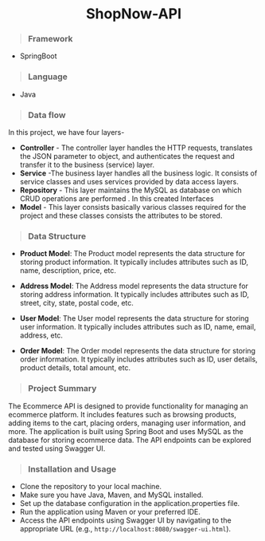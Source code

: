 <h1 align="center"> ShopNow-API </h1>

>### Framework
* SpringBoot
>### Language
* Java
>### Data flow
In this project, we have four layers-
* **Controller** - The controller layer handles the HTTP requests, translates the JSON parameter to object, and authenticates the request and transfer it to the business (service) layer.
* **Service** -The business layer handles all the business logic. It consists of service classes and uses services provided by data access layers.
* **Repository** - This layer maintains the MySQL as database on which CRUD operations are performed . In this created Interfaces
* **Model** - This layer consists basically various classes required for the project and these classes consists the attributes to be stored.
>### Data Structure

* **Product Model**: The Product model represents the data structure for storing product information. It typically includes attributes such as ID, name, description, price, etc.

* **Address Model**: The Address model represents the data structure for storing address information. It typically includes attributes such as ID, street, city, state, postal code, etc.

* **User Model**: The User model represents the data structure for storing user information. It typically includes attributes such as ID, name, email, address, etc.

* **Order Model**: The Order model represents the data structure for storing order information. It typically includes attributes such as ID, user details, product details, total amount, etc.


>### Project Summary

The Ecommerce API is designed to provide functionality for managing an ecommerce platform. It includes features such as browsing products, adding items to the cart, placing orders, managing user information, and more. The application is built using Spring Boot and uses MySQL as the database for storing ecommerce data. The API endpoints can be explored and tested using Swagger UI.

>### Installation and Usage

* Clone the repository to your local machine.
* Make sure you have Java, Maven, and MySQL installed.
* Set up the database configuration in the application.properties file.
* Run the application using Maven or your preferred IDE.
* Access the API endpoints using Swagger UI by navigating to the appropriate URL (e.g., `http://localhost:8080/swagger-ui.html`).
